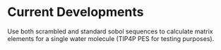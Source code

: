 # Current Developments

Use both scrambled and standard sobol sequences to calculate matrix elements for a single water molecule (TIP4P PES for testing purposes). 
